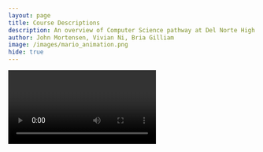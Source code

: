 ```yaml
---
layout: page
title: Course Descriptions
description: An overview of Computer Science pathway at Del Norte High School
author: John Mortensen, Vivian Ni, Bria Gilliam
image: /images/mario_animation.png
hide: true
---
```


<video id="iMakeYouCryWhenIRunaway" autoplay></video>